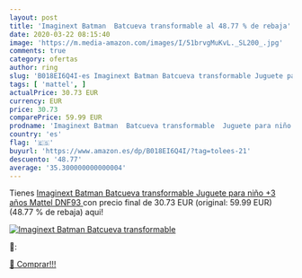 ```yaml
---
layout: post
title: 'Imaginext Batman  Batcueva transformable al 48.77 % de rebaja'
date: 2020-03-22 08:15:40
image: 'https://m.media-amazon.com/images/I/51brvgMuKvL._SL200_.jpg'
comments: true
category: ofertas
author: ring
slug: 'B018EI6Q4I-es Imaginext Batman Batcueva transformable Juguete para niño...'
tags: [ 'mattel', ]
actualPrice: 30.73 EUR
currency: EUR
price: 30.73
comparePrice: 59.99 EUR
prodname: 'Imaginext Batman  Batcueva transformable  Juguete para niño +3 años  Mattel DNF93 '
country: 'es'
flag: '🇪🇸'
buyurl: 'https://www.amazon.es/dp/B018EI6Q4I/?tag=tolees-21'
descuento: '48.77'
average: '35.300000000000004'
---
```


Tienes [Imaginext Batman  Batcueva transformable  Juguete para niño +3 años  Mattel DNF93 ](https://www.amazon.es/dp/B018EI6Q4I/?tag=tolees-21) con precio final de  30.73 EUR (original: 59.99 EUR) (48.77 %  de rebaja) aqui!

[![Imaginext Batman  Batcueva transformable](https://m.media-amazon.com/images/I/51brvgMuKvL._SL200_.jpg)](https://www.amazon.es/dp/B018EI6Q4I/?tag=tolees-21)

🔎:


[🛒 Comprar!!!](https://www.amazon.es/dp/B018EI6Q4I/?tag=tolees-21)

